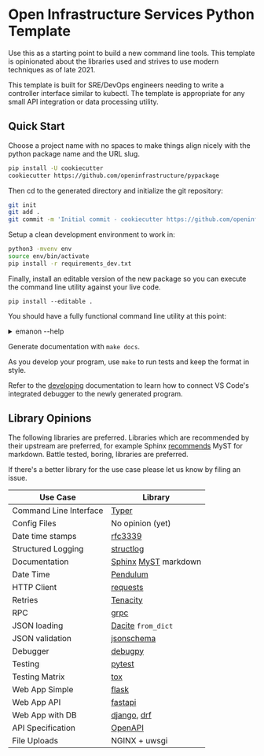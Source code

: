 # Open Infrastructure Services Python Template

Use this as a starting point to build a new command line tools.  This template is opinionated about the libraries used and strives to use modern techniques as of late 2021.

This template is built for SRE/DevOps engineers needing to write a controller interface similar to kubectl.  The template is appropriate for any small API integration or data processing utility.

## Quick Start

Choose a project name with no spaces to make things align nicely with the python package name and the URL slug.

```bash
pip install -U cookiecutter
cookiecutter https://github.com/openinfrastructure/pypackage
```

Then cd to the generated directory and initialize the git repository:

```sh
git init
git add .
git commit -m 'Initial commit - cookiecutter https://github.com/openinfrastructure/pypackage'
```

Setup a clean development environment to work in:

```sh
python3 -mvenv env
source env/bin/activate
pip install -r requirements_dev.txt
```

Finally, install an editable version of the new package so you can execute the command line utility against your live code.

```
pip install --editable .
```

You should have a fully functional command line utility at this point:

<details>
  <summary>emanon --help</summary>

```bash
emanon --help
Usage: emanon [OPTIONS] COMMAND [ARGS]...

Options:
  --install-completion [bash|zsh|fish|powershell|pwsh]
                                  Install completion for the specified shell.
  --show-completion [bash|zsh|fish|powershell|pwsh]
                                  Show completion for the specified shell, to
                                  copy it or customize the installation.
  --help                          Show this message and exit.

Commands:
  main     Console script for emanon.
  version  Print the version and exit
```
</details>

Generate documentation with `make docs`.

As you develop your program, use `make` to run tests and keep the format in style.

Refer to the [developing] documentation to learn how to connect VS Code's integrated debugger to the newly generated program.

## Library Opinions

The following libraries are preferred.  Libraries which are recommended by their upstream are preferred, for example Sphinx [recommends][Sphinx] MyST for markdown.  Battle tested, boring, libraries are preferred.

If there's a better library for the use case please let us know by filing an issue.

| Use Case               | Library                  |
| ---------------------- | ------------------------ |
| Command Line Interface | [Typer]                  |
| Config Files           | No opinion (yet)         |
| Date time stamps       | [rfc3339]                |
| Structured Logging     | [structlog]              |
| Documentation          | [Sphinx] [MyST] markdown |
| Date Time              | [Pendulum]               |
| HTTP Client            | [requests]               |
| Retries                | [Tenacity]               |
| RPC                    | [grpc]                   |
| JSON loading           | [Dacite] `from_dict`     |
| JSON validation        | [jsonschema]             |
| Debugger               | [debugpy]                |
| Testing                | [pytest]                 |
| Testing Matrix         | [tox]                    |
| Web App Simple         | [flask]                  |
| Web App API            | [fastapi]                |
| Web App with DB        | [django], [drf]          |
| API Specification      | [OpenAPI]                |
| File Uploads           | NGINX + uwsgi            |

[debugpy]: https://github.com/microsoft/debugpy#debugpy---a-debugger-for-python
[Dacite]: https://github.com/konradhalas/dacite
[Typer]: https://typer.tiangolo.com/features/
[Tenacity]: https://tenacity.readthedocs.io/en/latest/
[Pendulum]: https://pendulum.eustace.io/
[pytest]: https://docs.pytest.org/en/6.2.x/
[Sphinx]: https://www.sphinx-doc.org/en/master/usage/markdown.html
[MyST]: https://myst-parser.readthedocs.io/en/latest/
[developing]: ./%7B%7Bcookiecutter.project_slug%7D%7D/docs/developing.md
[tox]: https://tox.wiki/en/latest/index.html
[flask]: https://flask.palletsprojects.com/en/2.0.x/
[django]: https://www.djangoproject.com/
[drf]: https://www.django-rest-framework.org/
[OpenAPI]: https://swagger.io/specification/
[structlog]: https://www.structlog.org/en/stable/
[requests]: https://docs.python-requests.org/en/latest/
[grpc]: https://grpc.io/docs/languages/python/
[jsonschema]: https://python-jsonschema.readthedocs.io/en/stable/#
[fastapi]: https://fastapi.tiangolo.com/
[rfc3339]: https://www.ietf.org/rfc/rfc3339.txt
